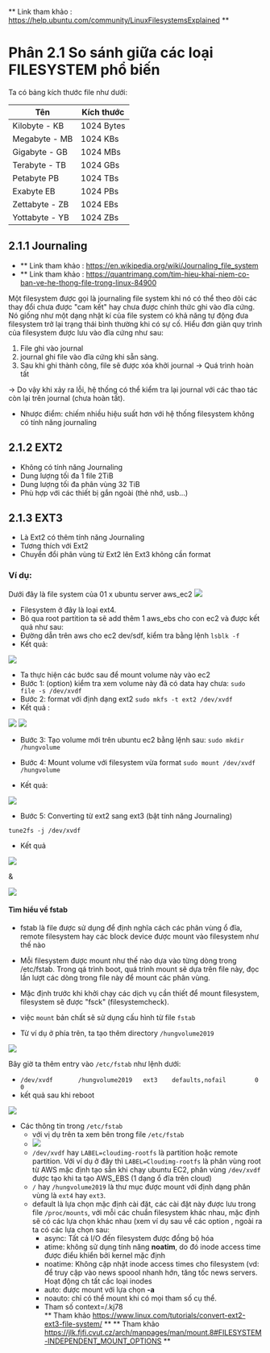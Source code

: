 ** Link tham khảo : https://help.ubuntu.com/community/LinuxFilesystemsExplained **
# Phân 2.1 So sánh giữa các loại FILESYSTEM phổ biến

Ta có bảng kích thước file như dưới:

| Tên | Kích thước |
| --- | --- |
| Kilobyte - KB | 1024 Bytes |
| Megabyte - MB | 1024 KBs |
| Gigabyte - GB | 1024 MBs |
| Terabyte - TB | 1024 GBs |
| Petabyte PB | 1024 TBs |
| Exabyte EB | 1024 PBs |
| Zettabyte - ZB | 1024 EBs |
| Yottabyte - YB | 1024 ZBs |

## 2.1.1 Journaling
- ** Link tham khảo : https://en.wikipedia.org/wiki/Journaling_file_system
- ** Link tham khảo : https://quantrimang.com/tim-hieu-khai-niem-co-ban-ve-he-thong-file-trong-linux-84900

Một filesystem được gọi là journaling file system khi nó có thể theo dõi các thay đổi chưa được "cam kết" hay chưa được chính thức ghi vào đĩa cứng. Nó giống như một dạng nhật kí của file system có khả năng tự động đưa filesystem trở lại trạng thái bình thường khi có sự cố.
Hiểu đơn giản quy trình của filesystem được lưu vào đĩa cứng như sau:
1. File ghi vào journal
2. journal ghi file vào đĩa cứng khi sẵn sàng.
3. Sau khi ghi thành công, file sẽ được xóa khởi journal -> Quá trình hoàn tất

-> Do vậy khi xảy ra lỗi, hệ thống có thể kiểm tra lại journal với các thao tác còn lại trên journal (chưa hoàn tất).
- Nhược điểm: chiếm nhiều hiệu suất hơn với hệ thống filesystem không có tính năng journaling

 
## 2.1.2 EXT2
- Không có tính năng Journaling
- Dung lượng tối đa 1 file 2TiB
- Dung lượng tối đa phân vùng 32 TiB
- Phù hợp với các thiết bị gắn ngoài (thẻ nhớ, usb...)

## 2.1.3 EXT3
- Là Ext2 có thêm tính năng Journaling
- Tương thích với Ext2
- Chuyển đổi phân vùng từ Ext2 lên Ext3 không cần format
### Ví dụ: 
Dưới đây là file system của 01 x ubuntu server aws_ec2
<img src="https://imgur.com/F5ve8DG.jpg">

- Filesystem ở đây là loại ext4.
- Bỏ qua root partition ta sẽ add thêm 1 aws_ebs cho con ec2 và được kết quả như sau:
- Đường dẫn trên aws cho ec2 dev/sdf, kiểm tra bằng lệnh `lsblk -f`
- Kết quả:

<img src="https://imgur.com/MdpBp9F.jpg">

- Ta thực hiện các bước sau để mount volume này vào ec2
- Bước 1: (option) kiểm tra xem volume này đã có data hay chưa: 
`sudo file -s /dev/xvdf`
- Bước 2: format với định dạng ext2
`sudo mkfs -t ext2 /dev/xvdf`
- Kết quả :

<img src="https://imgur.com/lbigl7Z.jpg">

<img src="https://imgur.com/qtfx3X7.jpg">

- Bước 3: Tạo volume mới trên ubuntu ec2 bằng lệnh sau:
`sudo mkdir /hungvolume`

- Bước 4: Mount volume với filesystem vừa format
`sudo mount /dev/xvdf /hungvolume`
- Kết quả:

<img src="https://imgur.com/h2hn3SS.jpg">

- Bước 5: Converting từ ext2 sang ext3 (bật tính năng Journaling)

`tune2fs -j /dev/xvdf`
- Kết quả
<img src="https://imgur.com/jEQMHIR.jpg">

&

<img src="https://imgur.com/Tbvw11i.jpg">

#### Tìm hiểu về fstab
- fstab là file được sử dụng để định nghĩa cách các phân vùng ổ đĩa, remote filesystem hay các block device được mount vào filesystem như thế nào
- Mỗi filesystem được mount như thế nào dựa vào từng dòng trong /etc/fstab. Trong qá trình boot, quá trình mount sẽ dựa trên file này, đọc lần lượt các dòng trong file này để mount các phân vùng.
- Mặc định trước khi khởi chạy các dịch vụ cần thiết để mount filesystem, filesystem sẽ được "fsck" (filesystemcheck).
- việc `mount` bản chất sẽ sử dụng cấu hình từ file `fstab`

- Từ ví dụ ở phía trên, ta tạo thêm directory `/hungvolume2019`

<img src="https://imgur.com/iJPqex9.jpg">

Bây giờ ta thêm entry vào `/etc/fstab` như lệnh dưới:	
- `/dev/xvdf       /hungvolume2019   ext3    defaults,nofail        0       0`
- kết quả sau khi reboot
<img src="https://imgur.com/ctXO1kl.jpg">

- Các thông tin trong `/etc/fstab`
	- với vị dụ trên ta xem bên trong file `/etc/fstab`
	- <img src="https://imgur.com/1M70CNQ.jpg">
	- `/dev/xvdf` hay `LABEL=cloudimg-rootfs` là partition hoặc remote partition. Với ví dụ ở đây thì `LABEL=Cloudimg-rootfs` là phân vùng root từ AWS mặc định tạo sẵn khi chạy ubuntu EC2, phân vùng `/dev/xvdf` được tạo khi ta tạo AWS_EBS (1 dạng ổ đĩa trên cloud)
	- `/` hay `/hungvolume2019` là thư mục được mount với định dạng phân vùng là `ext4` hay `ext3`.
	- default là lựa chọn mặc định cài đặt, các cài đặt này được lưu trong file `/proc/mounts`, với mỗi các chuẩn filesystem khác nhau, mặc định sẽ có các lựa chọn khác nhau (xem ví dụ sau về các option
, ngoài ra ta có các lựa chọn sau:
		- async: Tất cả I/O đến filesystem được đồng bộ hóa
		- atime: không sử dụng tính năng **noatim**, do đó inode access time được điểu khiển bởi kernel mặc định
		- noatime: Không cập nhật inode access times cho filesystem (vd: để truy cập vào news spoool nhanh hớn, tăng tốc news servers. Hoạt động ch tất cấc loại inodes
		- auto: được mount với lựa chọn **-a**
		- noauto: chỉ có thể mount khi có mọi tham số cụ thể.
		- Tham số context=/.kj78	
** Tham khảo https://www.linux.com/tutorials/convert-ext2-ext3-file-system/ **
** Tham khảo https://jlk.fjfi.cvut.cz/arch/manpages/man/mount.8#FILESYSTEM-INDEPENDENT_MOUNT_OPTIONS **
